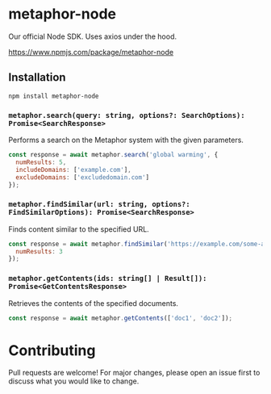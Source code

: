 # metaphor-node

Our official Node SDK. Uses axios under the hood.

https://www.npmjs.com/package/metaphor-node

## Installation
```
npm install metaphor-node
```

### `metaphor.search(query: string, options?: SearchOptions): Promise<SearchResponse>`
Performs a search on the Metaphor system with the given parameters.

```javascript
const response = await metaphor.search('global warming', {
  numResults: 5,
  includeDomains: ['example.com'],
  excludeDomains: ['excludedomain.com']
});
```

### `metaphor.findSimilar(url: string, options?: FindSimilarOptions): Promise<SearchResponse>`
Finds content similar to the specified URL.

```javascript
const response = await metaphor.findSimilar('https://example.com/some-article', {
  numResults: 3
});
```

### `metaphor.getContents(ids: string[] | Result[]): Promise<GetContentsResponse>`
Retrieves the contents of the specified documents.

```javascript
const response = await metaphor.getContents(['doc1', 'doc2']);
```

# Contributing
Pull requests are welcome! For major changes, please open an issue first to discuss what you would like to change.
